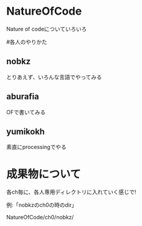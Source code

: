 NatureOfCode
============

Nature of codeについていろいろ

#各人のやりかた

## nobkz

 とりあえず、いろんな言語でやってみる

## aburafia 

 OFで書いてみる

## yumikokh

素直にprocessingでやる

# 成果物について

各ch毎に、各人専用ディレクトリに入れていく感じで!

例:「nobkzのch0の時のdir」

NatureOfCode/ch0/nobkz/
